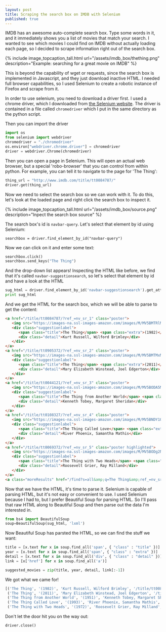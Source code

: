 ```yaml
---
layout: post
title: Scraping the search box on IMDB with Selenium
published: true
---
```


IMDB has an awesome auto-complete search box.  Type some words in it, and it immediately shows you a list of movies that match your search.  I wanted to see which movies I could find on IMDB without actually loading each page, so I decided to scrape information right out of the search box.

{% include image_topcaption_tall.html url="/assets/imdb_box/thething.png" description="Example: searching for a great movie on IMDB" %}

This is beyond the capability of wget or requests, since the search box is implemented in Javascript, and they just download inactive HTML.  I needed full browser capabilities, so I used Selenium to create a robotic instance of Firefox and scrape from it.

In order to use selenium, you need to download a driver first.  I used a chrome driver, which I downloaded from [the Selenium website](http://www.seleniumhq.org/download/).  The driver is contained in a file called `chromedriver` which I put in the same directory as the python script.

Then you can import the driver

```python
import os
from selenium import webdriver
chromedriver = "./chromedriver"
os.environ["webdriver.chrome.driver"] = chromedriver
driver = webdriver.Chrome(chromedriver)
```

Then you can open a page in Selenium.  This will open an actual web browser, but a special 'robo-browser' that you can control from within python.  For example, you can tell it to navigate to the page for 'The Thing':

```python
thing_url = "http://www.imdb.com/title/tt0084787/"
driver.get(thing_url)
```

Now we need to select the search box so we can work with it.  To do this, let's look at the loaded page and right click the search box to inspect it.

{% include image_topcaption_tall.html url="/assets/imdb_box/source.png" description="Inpect the search box source" %}

The search box's id is `navbar-query`.  Let's select that element by id using Selenium:

```
searchbox = driver.find_element_by_id("navbar-query")
```

Now we can click on it and enter some text:

```python
searchbox.click()
searchbox.send_keys("The Thing")
```

And the drop-down list appears! Inspecting the HTML like before, we find that it's called `navbar-suggestionsearch`, so let's select that element by id and have a look at the HTML

```python
sug_html = driver.find_element_by_id('navbar-suggestionsearch').get_attribute('innerHTML')
print sug_html
```

And we get the HTML for the search box, which we will be able to parse to get the content:

```html
<a href="/title/tt0084787/?ref_=nv_sr_1" class="poster">
   <img src="https://images-na.ssl-images-amazon.com/images/M/MV5BMTRlMGIzYjItNTUwYS00OTc2LTk0ODktMGRjYWNlOTg3NzkwXkEyXkFqcGdeQXVyMTQxNzMzNDI@._V1._SX40_CR0,0,40,54_.jpg" style="background:url(\'http://i.media-imdb.com/images/mobile/film-40x54.png\')" width="40" height="54">
   <div class="suggestionlabel">
      <span class="title">The Thing</span> <span class="extra">(1982)</span>
      <div class="detail">Kurt Russell, Wilford Brimley</div>
   </div>
</a>
<a href="/title/tt0905372/?ref_=nv_sr_2" class="poster">
   <img src="https://images-na.ssl-images-amazon.com/images/M/MV5BMTMxMjI0MzUyNl5BMl5BanBnXkFtZTcwNjc1NzE5NQ@@._V1._SX40_CR0,0,40,54_.jpg" style="background:url(\'http://i.media-imdb.com/images/mobile/film-40x54.png\')" width="40" height="54">
   <div class="suggestionlabel">
      <span class="title">The Thing</span> <span class="extra">(2011)</span>
      <div class="detail">Mary Elizabeth Winstead, Joel Edgerton</div>
   </div>
</a>
<a href="/title/tt0044121/?ref_=nv_sr_3" class="poster">
   <img src="https://images-na.ssl-images-amazon.com/images/M/MV5BODA5MjE1MTY2Ml5BMl5BanBnXkFtZTgwNzU5MjQxMDE@._V1._SX40_CR0,0,40,54_.jpg" style="background:url(\'http://i.media-imdb.com/images/mobile/film-40x54.png\')" width="40" height="54">
   <div class="suggestionlabel">
      <span class="title">The Thing from Another World</span> <span class="extra">(1951)</span>
      <div class="detail">Kenneth Tobey, Margaret Sheridan</div>
   </div>
</a>
<a href="/title/tt0108327/?ref_=nv_sr_4" class="poster">
   <img src="https://images-na.ssl-images-amazon.com/images/M/MV5BNDY1OTczNzc0OV5BMl5BanBnXkFtZTcwMzk1ODEzMQ@@._V1._SX40_CR0,0,40,54_.jpg" style="background:url(\'http://i.media-imdb.com/images/mobile/film-40x54.png\')" width="40" height="54">
   <div class="suggestionlabel">
      <span class="title">The Thing Called Love</span> <span class="extra">(1993)</span>
      <div class="detail">River Phoenix, Samantha Mathis</div>
   </div>
</a>
<a href="/title/tt0069372/?ref_=nv_sr_5" class="poster highlighted">
   <img src="https://images-na.ssl-images-amazon.com/images/M/MV5BODg2NzUyNzAxOV5BMl5BanBnXkFtZTcwNzUyMzY3NA@@._V1._SX40_CR0,0,40,54_.jpg" style="background:url(\'http://i.media-imdb.com/images/mobile/film-40x54.png\')" width="40" height="54">
   <div class="suggestionlabel">
      <span class="title">The Thing with Two Heads</span> <span class="extra">(1972)</span>
      <div class="detail">Roosevelt Grier, Ray Milland</div>
   </div>
</a>
<a class="moreResults" href="/find?s=all&amp;q=The Thing&amp;ref_=nv_sr_sm"><span class="message">See all results for "<span class="query">The Thing</span>"</span>&nbsp;<span class="raquo">\xbb</span></a>
```

Now that we have the HTML, it's time to parse it.  Selenium is capable of parsing HTML, but it's not easy or convenient to use.  I used Selenium because I had to, but I prefer Beautiful Soup for parsing HTML. So I'll pass that raw HTML along to Beautiful Soup and then parse out the data I'm interested in.

```python
from bs4 import BeautifulSoup
soup=BeautifulSoup(sug_html, 'lxml')
```

Now Beautiful Soup has parsted the HTML, so we can find the stuff we want:

```python
title = [x.text for x in soup.find_all('span', { "class" : "title" })]
year = [x.text for x in soup.find_all('span', { "class" : "extra" })]
detail = [x.text for x in soup.find_all('div', { "class" : "detail" })]
link = [x['href'] for x in soup.find_all('a')]

suggested_movies = zip(title, year, detail, link[:-1])
```

We got what we came for!

```python
[('The Thing', '(1982)', 'Kurt Russell, Wilford Brimley', '/title/tt0084787/?ref_=nv_sr_1'),
 ('The Thing', '(2011)', 'Mary Elizabeth Winstead, Joel Edgerton', '/title/tt0905372/?ref_=nv_sr_2'),
 ('The Thing from Another World', '(1951)', 'Kenneth Tobey, Margaret Sheridan', '/title/tt0044121/?ref_=nv_sr_3'),
 ('The Thing Called Love', '(1993)', 'River Phoenix, Samantha Mathis', '/title/tt0108327/?ref_=nv_sr_4'),
 ('The Thing with Two Heads', '(1972)', 'Roosevelt Grier, Ray Milland', '/title/tt0069372/?ref_=nv_sr_5')]
```

Don't let the door hit you on the way out:

```python
driver.close()
```